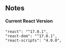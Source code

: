 ## Notes

#### Current React Version

```
"react": "^17.0.1",
"react-dom": "^17.0.1",
"react-scripts": "4.0.0",
```

